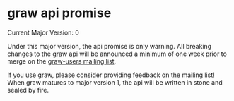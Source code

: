 # graw api promise

Current Major Version: 0

Under this major version, the api promise is only warning. All breaking changes
to the graw api will be announced a minimum of one week prior to merge on the
[graw-users mailing list](https://groups.google.com/forum/#!forum/graw-users).

If you use graw, please consider providing feedback on the mailing list! When
graw matures to major version 1, the api will be written in stone and sealed by
fire.
